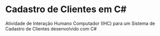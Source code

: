 # Cadastro de Clientes em C#
Atividade de Interação Humano Computador (IHC) para um Sistema de Cadastro de Clientes desenvolvido com C#
